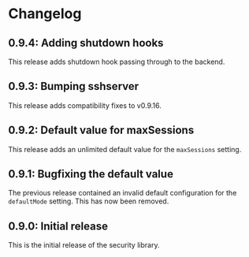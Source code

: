 # Changelog

## 0.9.4: Adding shutdown hooks

This release adds shutdown hook passing through to the backend.

## 0.9.3: Bumping sshserver

This release adds compatibility fixes to v0.9.16.

## 0.9.2: Default value for maxSessions

This release adds an unlimited default value for the `maxSessions` setting.

## 0.9.1: Bugfixing the default value

The previous release contained an invalid default configuration for the `defaultMode` setting. This has now been removed.

## 0.9.0: Initial release

This is the initial release of the security library.